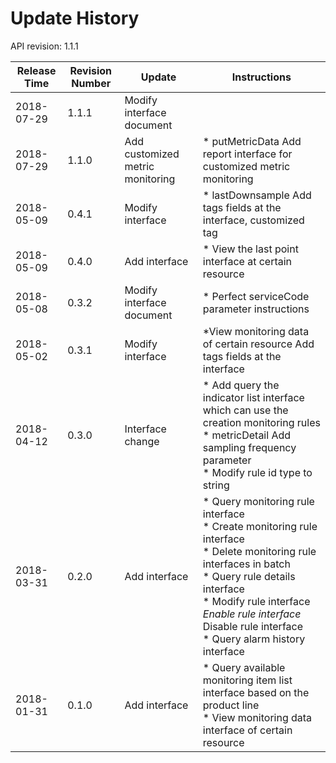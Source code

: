 # Update History #
API revision: 1.1.1

|Release Time|Revision Number| Update |Instructions|
|---|---|---|---|
|2018-07-29|1.1.1 |Modify interface document|| 
|2018-07-29|1.1.0|Add customized metric monitoring|* putMetricData Add report interface for customized metric monitoring|
|2018-05-09|0.4.1|Modify interface|* lastDownsample Add tags fields at the interface, customized tag|
|2018-05-09|0.4.0|Add interface|* View the last point interface at certain resource|
|2018-05-08|0.3.2|Modify interface document|* Perfect serviceCode parameter instructions|
|2018-05-02|0.3.1|Modify interface|*View monitoring data of certain resource Add tags fields at the interface|
|2018-04-12|0.3.0|Interface change|* Add query the indicator list interface which can use the creation monitoring rules<br>* metricDetail Add sampling frequency parameter<br>* Modify rule id type to string|
|2018-03-31| 0.2.0|Add interface|* Query monitoring rule interface<br>* Create monitoring rule interface<br>* Delete monitoring rule interfaces in batch<br>* Query rule details interface<br>* Modify rule interface<br>*Enable rule interface<br>* Disable rule interface<br>* Query alarm history interface|
|2018-01-31|0.1.0|Add interface|    * Query available monitoring item list interface based on the product line<br>* View monitoring data interface of certain resource|